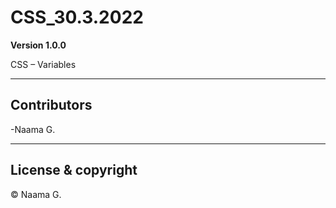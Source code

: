 # CSS_30.3.2022

**Version 1.0.0**

CSS – Variables

------------------------------------------------
## Contributors

-Naama G.

------------
## License & copyright

&copy; Naama G.

